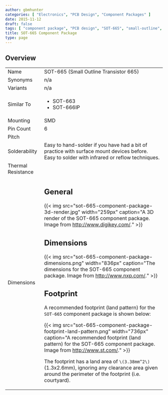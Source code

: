 ```yaml
---
author: gbmhunter
categories: [ "Electronics", "PCB Design", "Component Packages" ]
date: 2015-11-12
draft: false
tags: [ "component package", "PCB design", "SOT-665", "small-outline", "transistor" ]
title: SOT-665 Component Package
type: page
---
```


## Overview

<table>
<tbody>
<tr>
<td>Name</td>
<td>SOT-665 (Small Outline Transistor 665)</td>
</tr>
<tr >
<td >Synonyms</td>
<td>n/a</td>
</tr>
<tr >
<td >Variants</td>
<td >n/a</td>
</tr>
<tr >
<td >Similar To</td>
<td >
  <ul>
    <li>SOT-663</li>
    <li>SOT-666IP</li>
  </ul>
</td></tr><tr >
<td >Mounting
</td>
<td >SMD
</td></tr><tr >
<td >Pin Count
</td>
<td >6
</td></tr><tr >
<td >Pitch
</td>
<td></td></tr><tr >
<td >Solderability
</td>
<td >Easy to hand-solder if you have had a bit of practice with surface mount devices before. Easy to solder with infrared or reflow techniques.
</td></tr><tr >
<td >Thermal Resistance
</td>
<td > 
</td></tr><tr >
<td >Dimensions
</td>
<td >

## General

{{< img src="sot-665-component-package-3d-render.jpg" width="259px" caption="A 3D render of the SOT-665 component package. Image from http://www.digikey.com/."  >}}

## Dimensions

{{< img src="sot-665-component-package-dimensions.png" width="836px" caption="The dimensions for the SOT-665 component package. Image from http://www.nxp.com/."  >}}

## Footprint

A recommended footprint (land pattern) for the `SOT-665` component package is shown below:

{{< img src="sot-665-component-package-footprint-land-pattern.png" width="736px" caption="A recommended footprint (land pattern) for the SOT-665 component package. Image from http://www.st.com/."  >}}

The footprint has a land area of `\(3.38mm^2\)` (1.3x2.6mm), ignoring any clearance area given around the perimeter of the footprint (i.e. courtyard).
